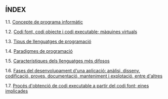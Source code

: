 ## ÍNDEX

1.1. [Concepte de programa informàtic](https://github.com/axbycs/M5UF1/blob/master/Conceptedeprogramainform%C3%A0tic.md)

1.2. [Codi font, codi objecte i codi executable; màquines virtuals]()

1.3. [Tipus de llenguatges de programació]()

1.4. [Paradigmes de programació]()

1.5. [Característiques dels llenguatges més difosos]()

1.6. [Fases del desenvolupament d'una aplicació: anàlisi, disseny, codificació, proves, documentació, manteniment i explotació, entre d'altres]()

1.7. [Procés d'obtenció de codi executable a partir del codi font; eines implicades]()
